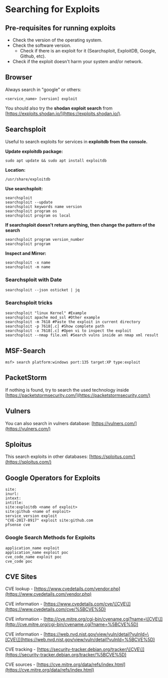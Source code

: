 # Searching for Exploits

## Pre-requisites for running exploits

* Check the version of the operating system.
* Check the software version.
  * Check if there is an exploit for it \(Searchsploit, ExploitDB, Google, Github, etc\).
* Check if the exploit doesn't harm your system and/or network.

## Browser

Always search in "google" or others: 

```text
<service_name> [version] exploit
```

You should also try the **shodan** **exploit search** from [https://exploits.shodan.io/](https://exploits.shodan.io/).

## Searchsploit

Useful to search exploits for services in **exploitdb from the console.**

**Update exploitdb package:**

```text
sudo apt update && sudo apt install exploitdb
```

**Location:**

```text
/usr/share/exploitdb
```

**Use searchsploit:**

```text
searchsploit
searchsploit --update
searchsploit keywords name version
searchsploit program os
searchsploit program os local
```

**If searchsploit doesn't return anything, then change the pattern of the search**

```text
searchsploit program version_number
searchsploit program
```

**Inspect and Mirror:**

```text
searchsploit -x name
searchsploit -m name
```

### Searchsploit with Date

```text
searchsploit --json osticket | jq
```

### Searchsploit tricks <a id="searchsploit-tricks"></a>

```text
searchsploit "linux Kernel" #Example
searchsploit apache mod_ssl #Other example
searchsploit -m 7618 #Paste the exploit in current directory
searchsploit -p 7618[.c] #Show complete path
searchsploit -x 7618[.c] #Open vi to inspect the exploit
searchsploit --nmap file.xml #Search vulns inside an nmap xml result
```

## MSF-Search

```text
msf> search platform:windows port:135 target:XP type:exploit
```

## PacketStorm

If nothing is found, try to search the used technology inside [https://packetstormsecurity.com/](https://packetstormsecurity.com/)

## Vulners

You can also search in vulners database: [https://vulners.com/](https://vulners.com/)

## Sploitus

This search exploits in other databases: [https://sploitus.com/](https://sploitus.com/)

## Google Operators for Exploits

```text
site:
inurl:
intext:
intitle:
site:exploitdb <name of exploit>
site:github <name of exploit>
service_version exploit
"CVE-2017-8917" exploit site:github.com
pfsense cve
```

### Google Search Methods for Exploits <a id="google-search-methods-for-exploits"></a>

```text
application_name exploit
application_name exploit poc
cve_code_name exploit poc
cve_code poc
```

## CVE Sites

CVE lookup - [https://www.cvedetails.com/vendor.php](https://www.cvedetails.com/vendor.php)

CVE information - [https://www.cvedetails.com/cve/\[CVE\]](https://www.cvedetails.com/cve/%5BCVE%5D)

CVE information - [http://cve.mitre.org/cgi-bin/cvename.cgi?name=\[CVE\]](http://cve.mitre.org/cgi-bin/cvename.cgi?name=%5BCVE%5D)

CVE information - [https://web.nvd.nist.gov/view/vuln/detail?vulnId=\[CVE\]](https://web.nvd.nist.gov/view/vuln/detail?vulnId=%5BCVE%5D)

CVE tracking  -     [https://security-tracker.debian.org/tracker/\[CVE\]](https://security-tracker.debian.org/tracker/%5BCVE%5D)

CVE sources - [https://cve.mitre.org/data/refs/index.html](https://cve.mitre.org/data/refs/index.html)

